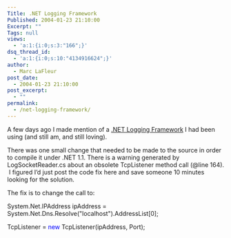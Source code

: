 ```yaml
---
Title: .NET Logging Framework
Published: 2004-01-23 21:10:00
Excerpt: ""
Tags: null
views:
  - 'a:1:{i:0;s:3:"166";}'
dsq_thread_id:
  - 'a:1:{i:0;s:10:"4134916624";}'
author:
  - Marc LaFleur
post_date:
  - 2004-01-23 21:10:00
post_excerpt:
  - ""
permalink:
  - /net-logging-framework/
---
```

<div>
<p>A few days ago I made mention of a <a title=http://www.theobjectguy.com/dotnetlog/ href="http://www.theobjectguy.com/dotnetlog/" target=_blank>.NET Logging Framework</a> I had been using (and still am, and still loving).&nbsp;</p>
<p>There was one small change that needed to be made to the source in order to compile it under .NET 1.1. There is a warning generated by LogSocketReader.cs about an obsolete TcpListener method call (@line 164). &nbsp;I figured I&#8217;d just post the code fix here and save someone 10 minutes looking for the solution.</p>
<p>The fix is to change the call to:</p>
<p><span>System.Net.IPAddress ipAddress = System.Net.Dns.Resolve("localhost").AddressList[0];</span></p>
<p><span>TcpListener = <font color=blue><span>new</span></font> TcpListener(ipAddress, Port);</span></p>
<p>&nbsp;</p></div>